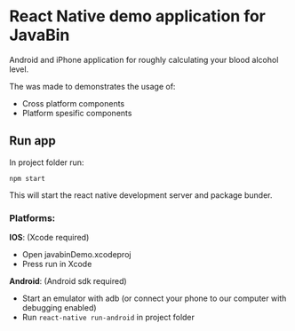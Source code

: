 # React Native demo application for JavaBin

Android and iPhone application for roughly calculating your blood alcohol level.

The was made to demonstrates the usage of:
  - Cross platform components
  - Platform spesific components

## Run app

In project folder run:

```
npm start
```

This will start the react native development server and package bunder.

### Platforms:

**IOS**: (Xcode required)

- Open javabinDemo.xcodeproj
- Press run in Xcode

**Android**: (Android sdk required)
- Start an emulator with adb (or connect your phone to our computer with debugging enabled)
- Run ```react-native run-android``` in project folder